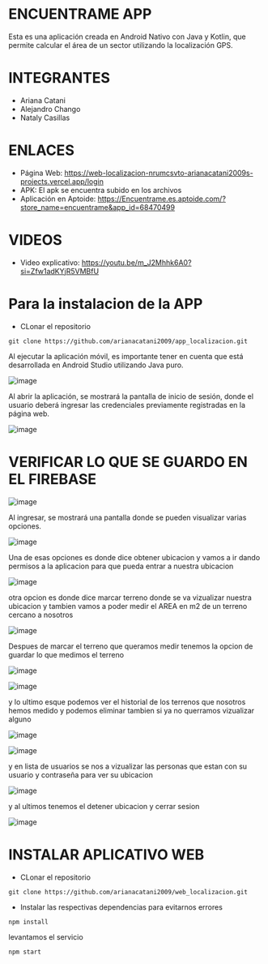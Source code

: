 # ENCUENTRAME APP 
Esta es una aplicación creada en Android Nativo con Java y Kotlin, que permite calcular el área de un sector utilizando la localización GPS.
# INTEGRANTES
- Ariana Catani
- Alejandro Chango
- Nataly Casillas
# ENLACES
- Página Web: https://web-localizacion-nrumcsvto-arianacatani2009s-projects.vercel.app/login
- APK: El apk se encuentra subido en los archivos
- Aplicación en Aptoide: https://Encuentrame.es.aptoide.com/?store_name=encuentrame&app_id=68470499

# VIDEOS
- Video explicativo: https://youtu.be/m_J2Mhhk6A0?si=Zfw1adKYjR5VMBfU

# Para la instalacion de la APP
- CLonar el repositorio
```
git clone https://github.com/arianacatani2009/app_localizacion.git
```
Al ejecutar la aplicación móvil, es importante tener en cuenta que está desarrollada en Android Studio utilizando Java puro.


![image](https://github.com/user-attachments/assets/32c1dd8e-b7fc-44a9-8c31-f6fdaac9173a)


Al abrir la aplicación, se mostrará la pantalla de inicio de sesión, donde el usuario deberá ingresar las credenciales previamente registradas en la página web.

![image](https://github.com/user-attachments/assets/02c9421c-640d-4d28-a44b-a7223b2e4a66)


# VERIFICAR LO QUE SE GUARDO EN EL FIREBASE
![image](https://github.com/user-attachments/assets/5f248776-566d-40db-ad7f-a22f5c98eb12)

Al ingresar, se mostrará una pantalla donde se pueden visualizar varias opciones.


![image](https://github.com/user-attachments/assets/66416347-11bf-47c1-821e-86cf52f60d17)

Una de esas opciones es donde dice obtener ubicacion y vamos a ir dando permisos a la aplicacion para que pueda entrar a nuestra ubicacion

![image](https://github.com/user-attachments/assets/3dafbc75-ef79-4092-b4cf-352b0b0baa87)

otra opcion es donde dice marcar terreno donde se va vizualizar nuestra ubicacion y tambien vamos a poder medir el AREA en m2 de un terreno cercano a nosotros

![image](https://github.com/user-attachments/assets/48197009-cdd0-4216-89e4-00c6b2618f88)

Despues de marcar el terreno que queramos medir tenemos la opcion de guardar lo que medimos el terreno

![image](https://github.com/user-attachments/assets/9f6e5443-b265-4d93-8288-1cc7b9ece853)

![image](https://github.com/user-attachments/assets/9f082849-dd3e-401f-8bfa-41264140fd6e)

y lo ultimo esque podemos ver el historial de los terrenos que nosotros hemos medido y podemos eliminar tambien si ya no querramos vizualizar alguno

![image](https://github.com/user-attachments/assets/4f69e11c-43dd-45ee-9083-55d7c9a5526d)

![image](https://github.com/user-attachments/assets/298a9b97-10eb-487a-a47d-50e970852e2c)

y en lista de usuarios se nos a vizualizar las personas que estan con su usuario y contraseña para ver su ubicacion 

![image](https://github.com/user-attachments/assets/d360dccd-1a1d-4c63-82ee-ed5f08404088)

y al ultimos tenemos el detener ubicacion y cerrar sesion

![image](https://github.com/user-attachments/assets/ba5d383e-0ce5-49db-a41b-fbe8ac8d86fe)



# INSTALAR APLICATIVO WEB
- CLonar el repositorio
```
git clone https://github.com/arianacatani2009/web_localizacion.git
```
- Instalar las respectivas dependencias para evitarnos errores 
```
npm install
```
levantamos el servicio 
```
npm start
```

